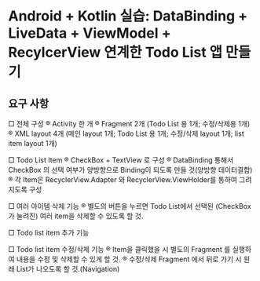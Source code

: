 # Android + Kotlin 실습: DataBinding + LiveData + ViewModel + RecylcerView 연계한 Todo List 앱 만들기

## 요구 사항
□ 전체 구성
	® Activity 한 개 
	® Fragment 2개 (Todo List 용 1개; 수정/삭제용 1개)
	® XML layout 4개 (메인 layout 1개; Todo List 용 1개; 수정/삭제 layout 1개; list item layout 1개)
		
□ Todo List Item
	® CheckBox + TextView 로 구성
	® DataBinding 통해서 CheckBox 의 선택 여부가 양방향으로 Binding이 되도록 만들 것(양방향 데이터결합)
	® 각 Item은 RecyclerView.Adapter 와 RecyclerView.ViewHolder를 통하여 그려지도록 구성
			
□ 여러 아이템 삭제 기능
	® 별도의 버튼을 누르면 Todo List에서 선택된 (CheckBox가 눌려진) 여러 item을 삭제할 수 있도록 할 것.
			
□ Todo list item 추가 기능
		
□ Todo list item 수정/삭제 기능
	® Item을 클릭했을 시 별도의 Fragment 를 실행하여 내용을 수정 및 삭제할 수 있게 할 것.
        ® 수정/삭제 Fragment 에서 뒤로 가기 시 원래 List가 나오도록 할 것.(Navigation)
